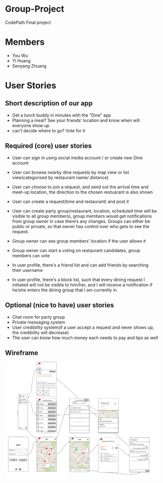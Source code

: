 # Group-Project
CodePath Final project

# Members
- You Wu
- Yi Huang
- Senyang Zhuang

# User Stories

## Short description of our app
- Get a lunch buddy in minutes with the “Dine” app
- Planning a meal? See your friends’ location and know when will everyone show up
- can’t decide where to go? Vote for it

## Required (core) user stories
- User can sign in using social media account / or create new Dine account

- User can browse nearby dine requests by map view or list view(categorised by restaurant name/ distance)

- User can choose to join a request, and send out the arrival time and meet-up location, the direction to the chosen restuarant is also shown

- User can create a request(time and restaurant) and post it

- User can create party group(restaurant, location, scheduled time will be visible to all group members), group members would get notifications from group owner in case there’s any changes. Groups can either be public or private, so that owner has control over who gets to see the request.

- Group owner can see group members’ location if the user allows it

- Group owner can start a voting on restaurant candidates, group members can vote

- In user profile, there's a friend list and can add friends by searching their username

- In user profile, there's a block list, such that every dining request I initiated will not be visible to him/her, and I will receive a notification if he/she enters the dining group that I am currently in.


## Optional (nice to have) user stories
- Chat room for party group
- Private messaging system
- User credibility system(if a user accept a request and never shows up, the credibility will decrease)
- The user can know how much money each needs to pay and tips as well


## Wireframe

![Alt text](/dine.png?raw=true "Wireframe")
